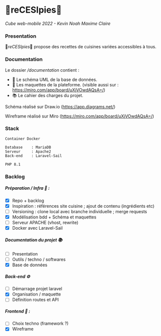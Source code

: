 # 🧁reCESIpies🧁

_Cube web-mobile 2022 - Kevin Noah Maxime Claire_

### Presentation

🧁*reCESIpies*🧁 propose des recettes de cuisines variées accessibles à tous.

### Documentation

Le dossier */documentation* contient :

 - 📐 Le schéma UML de la base de données.
 - 💄 Les maquettes de la plateforme. (visible  aussi sur : https://miro.com/app/board/uXjVOwdAQsA=/)
 - 📚 Le cahier des charges du projet.

Schéma réalisé sur Draw.io (https://app.diagrams.net/)

Wireframe réalisé sur Miro (https://miro.com/app/board/uXjVOwdAQsA=/)

### Stack

    Container Docker

    Database    : MariaDB
    Serveur     : Apache2
    Back-end    : Laravel-Sail

    PHP 8.1


### Backlog


##### Préparation / Infra 🔧 :

* [x] Repo + backlog
* [x] Inspiration : références site cuisine ; ajout de contenu (ingrédients etc)
* [ ] Versioning : clone local avec branche individuelle ; merge requests 
* [x] Modélisation bdd + Schéma et maquettes
* [ ] Serveur APACHE (vhost, rewrite)
* [x] Docker avec Laravel-Sail 

##### Documentation du projet 📚

 * [ ] Presentation
 * [ ] Outils / techno / softwares
 * [x] Base de données

##### Back-end ⚙️

* [ ] Démarrage projet laravel
* [x] Organisation / maquette
* [ ] Définition routes et API

##### Frontend :nail_care: :

* [ ] Choix techno (framework ?)
* [x] Wireframe
